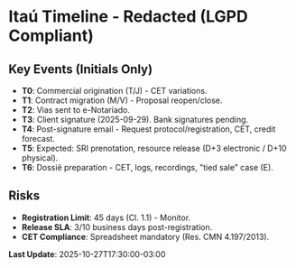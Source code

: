 # Itaú Timeline - Redacted (LGPD Compliant)

## Key Events (Initials Only)

- **T0**: Commercial origination (T/J) - CET variations.
- **T1**: Contract migration (M/V) - Proposal reopen/close.
- **T2**: Vias sent to e-Notariado.
- **T3**: Client signature (2025-09-29). Bank signatures pending.
- **T4**: Post-signature email - Request protocol/registration, CET, credit forecast.
- **T5**: Expected: SRI prenotation, resource release (D+3 electronic / D+10 physical).
- **T6**: Dossiê preparation - CET, logs, recordings, "tied sale" case (E).

## Risks
- **Registration Limit**: 45 days (Cl. 1.1) - Monitor.
- **Release SLA**: 3/10 business days post-registration.
- **CET Compliance**: Spreadsheet mandatory (Res. CMN 4.197/2013).

**Last Update**: 2025-10-27T17:30:00-03:00

<!-- requires_push_agent: true -->
